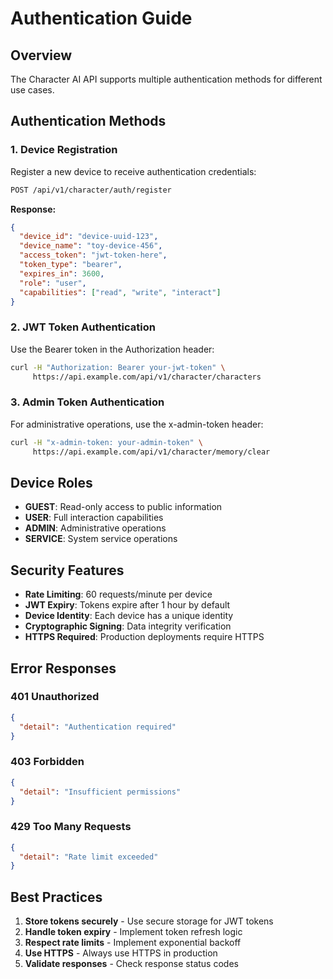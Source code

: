 # Authentication Guide

## Overview

The Character AI API supports multiple authentication methods for different use cases.

## Authentication Methods

### 1. Device Registration

Register a new device to receive authentication credentials:

```bash
POST /api/v1/character/auth/register
```

**Response:**
```json
{
  "device_id": "device-uuid-123",
  "device_name": "toy-device-456",
  "access_token": "jwt-token-here",
  "token_type": "bearer",
  "expires_in": 3600,
  "role": "user",
  "capabilities": ["read", "write", "interact"]
}
```

### 2. JWT Token Authentication

Use the Bearer token in the Authorization header:

```bash
curl -H "Authorization: Bearer your-jwt-token" \
     https://api.example.com/api/v1/character/characters
```

### 3. Admin Token Authentication

For administrative operations, use the x-admin-token header:

```bash
curl -H "x-admin-token: your-admin-token" \
     https://api.example.com/api/v1/character/memory/clear
```

## Device Roles

- **GUEST**: Read-only access to public information
- **USER**: Full interaction capabilities
- **ADMIN**: Administrative operations
- **SERVICE**: System service operations

## Security Features

- **Rate Limiting**: 60 requests/minute per device
- **JWT Expiry**: Tokens expire after 1 hour by default
- **Device Identity**: Each device has a unique identity
- **Cryptographic Signing**: Data integrity verification
- **HTTPS Required**: Production deployments require HTTPS

## Error Responses

### 401 Unauthorized
```json
{
  "detail": "Authentication required"
}
```

### 403 Forbidden
```json
{
  "detail": "Insufficient permissions"
}
```

### 429 Too Many Requests
```json
{
  "detail": "Rate limit exceeded"
}
```

## Best Practices

1. **Store tokens securely** - Use secure storage for JWT tokens
2. **Handle token expiry** - Implement token refresh logic
3. **Respect rate limits** - Implement exponential backoff
4. **Use HTTPS** - Always use HTTPS in production
5. **Validate responses** - Check response status codes

